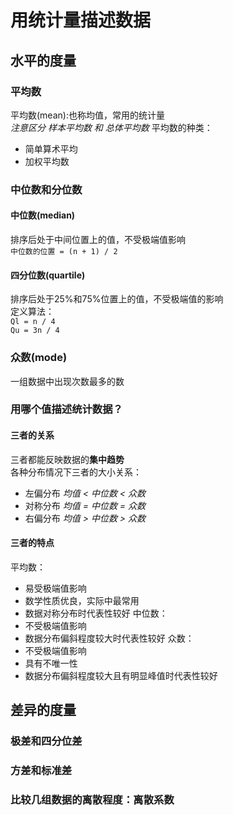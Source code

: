 # 用统计量描述数据
## 水平的度量
### 平均数
平均数(mean):也称均值，常用的统计量<br/>
*注意区分 样本平均数 和 总体平均数*
平均数的种类：
- 简单算术平均
- 加权平均数
### 中位数和分位数
#### 中位数(median)
排序后处于中间位置上的值，不受极端值影响<br/>
`中位数的位置 = (n + 1) / 2`<br/>
#### 四分位数(quartile)
排序后处于25%和75%位置上的值，不受极端值的影响<br/>
定义算法：<br/>
`Ql = n / 4`<br/>
`Qu = 3n / 4`
### 众数(mode)
一组数据中出现次数最多的数
### 用哪个值描述统计数据？
#### 三者的关系
三者都能反映数据的<b>集中趋势</b><br/>
各种分布情况下三者的大小关系：
- 左偏分布 *均值 < 中位数 < 众数*
- 对称分布 *均值 = 中位数 = 众数*
- 右偏分布 *均值 > 中位数 > 众数*
#### 三者的特点
平均数：
- 易受极端值影响
- 数学性质优良，实际中最常用
- 数据对称分布时代表性较好
中位数：
- 不受极端值影响
- 数据分布偏斜程度较大时代表性较好
众数：
- 不受极端值影响
- 具有不唯一性
- 数据分布偏斜程度较大且有明显峰值时代表性较好
## 差异的度量
### 极差和四分位差
### 方差和标准差
### 比较几组数据的离散程度：离散系数